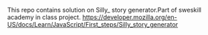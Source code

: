 This repo contains solution on Silly_ story generator.Part of sweskill academy in class project.
https://developer.mozilla.org/en-US/docs/Learn/JavaScript/First_steps/Silly_story_generator

